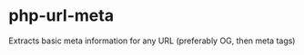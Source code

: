 php-url-meta
============

Extracts basic meta information for any URL (preferably OG, then meta tags)